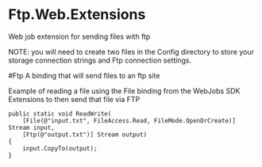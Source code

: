 # Ftp.Web.Extensions
Web job extension for sending files with ftp

NOTE: you will need to create two files in the Config directory to store your storage connection strings and Ftp connection settings.

#Ftp
A binding that will send files to an ftp site

Example of reading a file using the File binding from the WebJobs SDK Extensions to then send that file via FTP
```
public static void ReadWrite(
    [File(@"input.txt", FileAccess.Read, FileMode.OpenOrCreate)] Stream input,
    [Ftp(@"output.txt")] Stream output)
{
    input.CopyTo(output);
}
```
